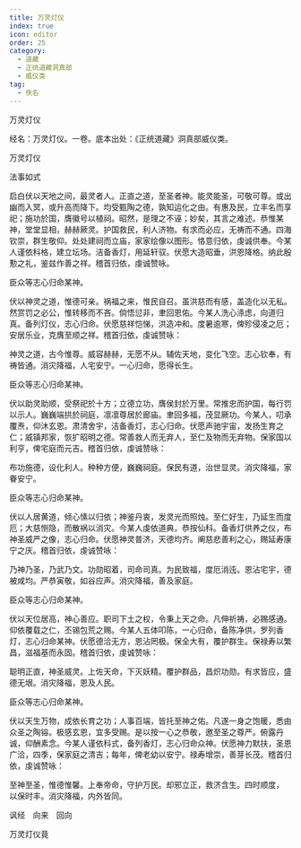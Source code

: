 ```yaml
---
title: 万灵灯仪
index: true
icon: editor
order: 25
category:
  - 道藏
  - 正统道藏洞真部
  - 威仪类
tag:
  - 佚名
---
```


万灵灯仪  

经名：万灵灯仪。一卷。底本出处：《正统道藏》洞真部威仪类。  

万灵灯仪  

法事如式  

启白伏以天地之间，最灵者人。正直之道，至圣者神。能灵能圣，可敬可尊。或出幽而入冥，或升高而降下。均受甄陶之德，孰知运化之由。有惠及民，立丰名而享祀；施功於国，膺徽号以植祠。昭然，是理之不诬；妙矣，其言之难述。恭惟某神，堂堂显相，赫赫厥灵。护国救民，利人济物。有求而必应，无祷而不通。四海钦崇，群生敬仰。处处建祠而立庙，家家绘像以图形。恪意归依，虔诚供奉。今某人谨依科格，建立坛场。洁备香灯，用延轩驭。伏愿大造昭垂，洪恩降格。纳此殷懃之礼，鉴兹作善之祥。稽首归依，虔诚赞咏。  

臣众等志心归命某神。  

伏以神灵之道，惟德可亲。祸福之来，惟民自召。虽洪慈而有感，盖造化以无私。然赏罚之必公，惟转移而不吝。倘悟愆非，聿回恩佑。今某人洗心涤虑，向道归真。备列灯仪，志心归命。伏愿慈祥恺悌，洪造冲和。度暑逾寒，俾殄侵凌之厄；安居乐业，克膺至顺之祥。稽首归依，虔诚赞咏：  

神灵之道，古今惟尊。威容赫赫，无愿不从。辅佐天地，变化飞空。志心钦奉，有祷皆通。消灾降福，人宅安宁。一心归命，愿得长生。  

臣众等志心归命某神。  

伏以助灵助顺，受祭祀於十方；立德立功，膺侯封於万里。常推忠而护国，每行罚以示人。巍巍端拱於祠庭，凛凛尊居於廊庙。聿回多福，茂显厥功。今某人，叨承覆焘，仰沐玄恩。肃清舍宇，洁备香灯，志心归命。伏愿声驰宇宙，发扬生育之仁；威镇邦家，恢扩昭明之德。常善救人而无弃人，至仁及物而无弃物。保家国以利亨，俾宅庭而元吉。稽首归依，虔诚赞咏：  

布功施德，设化利人。种种方便，巍巍祠庭。保民有道，治世显灵。消灾降福，家眷安宁。  

臣众等志心归命某神。  

伏以人居黄道，倾心愫以归依；神鉴丹衷，发灵光而照烛。至仁好生，乃延生而度厄；大慈恻隐，而散祸以消灾。今某人虔依道典，恭按仙科。备香灯供养之仪，布神圣威严之像，志心归命。伏愿神灵普济，天德均齐。阐慈悲善利之心，赐延寿康宁之庆。稽首归依，虔诚赞咏：  

乃神乃圣，乃武乃文。功勋昭着，司命司真。为民致福，度厄消迍。恩沾宅宇，德被咸均。严恭寅敬，如谷应声。消灾降福，善及家庭。  

臣众等志心归命某神。  

伏以天位居高，神心善应。职司下土之权，令秉上天之命。凡伸祈祷，必赐感通。仰依覆载之仁，丕锡包荒之赐。今某人五体叩陈，一心归命，备陈净供，罗列香灯，志心归命某神。伏愿德洽无方，恩沾罔极。保全大有，覆护群生。保禄寿以繁昌，滋福基而永固。稽首归依，虔诚赞咏：  

聪明正直，神圣威灵。上佐天命，下灭妖精。覆护群品，昌炽功勋。有求皆应，盛德无垠。消灾降福，恩及人民。  

臣众等志心归命某神。  

伏以天生万物，成依长育之功；人事百端，皆托至神之佑。凡遂一身之饱暖，悉由众圣之陶镕。极感玄恩，宜多受赐。是以按一心之恭敬，邀至圣之尊严。俯露丹诚，仰酬素念。今某人谨依科式，备列香灯，志心归命众神。伏愿神力默扶，圣恩广洽，四季，保家庭之清吉；每年，俾老幼以安宁。禄寿增崇，善芽长茂。稽首归依，虔诚赞咏：  

至神至圣，惟德惟馨。上奉帝命，守护万民。却邪立正，救济含生。四时顺度， 以保时丰。消灾降福，内外皆同。  

讽经　向来　回向  

万灵灯仪竟  
